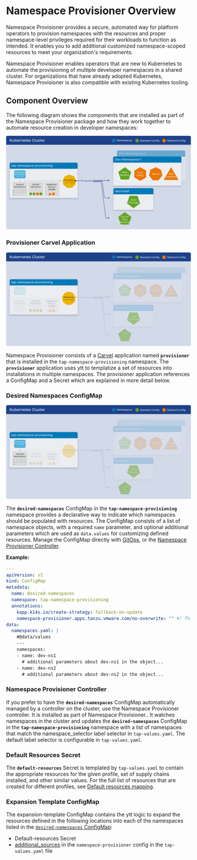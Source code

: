 # Namespace Provisioner Overview

Namespace Provisioner provides a secure, automated way for platform operators to provision
namespaces with the resources and proper namespace-level privileges required for their workloads
to function as intended. It enables you to add additional customized namespace-scoped resources to
meet your organization's requirements.

Namespace Provisioner enables operators that are new to Kubernetes to automate the provisioning of
multiple developer namespaces in a shared cluster. For organizations that have already adopted
Kubernetes, Namespace Provisioner is also compatible with existing Kubernetes tooling.

## <a id="nsp-component-overview"></a>Component Overview

The following diagram shows the components that are installed as part of the Namespace Provisioner
package and how they work together to automate resource creation in developer namespaces:

![Namespace Provisioner Overview](../images/namespace-provisioner-overview-2.svg)

### <a id="nsp-component-carvel-app"></a>Provisioner Carvel Application

![Namespace Provisioner - Provisioner Carvel App](../images/namespace-provisioner-overview-2-c.svg)

Namespace Provisioner consists of a [Carvel](https://carvel.dev/kapp-controller/docs/latest/app-overview/)
application named **`provisioner`** that is installed in the
`tap-namespace-provisioning` namespace. The **`provisioner`** application uses ytt to templatize a
set of resources into installations in multiple namespaces. The provisioner application references a
ConfigMap and a Secret which are explained in more detail below.

### <a id="desired-ns-configmap"></a>Desired Namespaces ConfigMap

![Namespace Provisioner - Desired Namespaces ConfigMap](../images/namespace-provisioner-overview-2-a.svg)

The **`desired-namespaces`** ConfigMap in the **`tap-namespace-provisioning`** namespace provides
a declarative way to indicate which namespaces should be populated with resources. The ConfigMap
consists of a list of namespace objects, with a required `name` parameter, and optional additional
parameters which are used as `data.values` for customizing defined resources.
Manage the ConfigMap directly with [GitOps](tutorials.hbs.md#using-gitops), or the
[Namespace Provisioner Controller](tutorials.hbs.md#controller-ns-provisioning).

**Example:**

```yaml
---
apiVersion: v1
kind: ConfigMap
metadata:
  name: desired-namespaces
  namespace: tap-namespace-provisioning
  annotations:
    kapp.k14s.io/create-strategy: fallback-on-update
    namespace-provisioner.apps.tanzu.vmware.com/no-overwrite: "" #! This annotation tells the provisioner app to not override this configMap as this is your desired state.
data:
  namespaces.yaml: |
    #@data/values
    ---
    namespaces:
    - name: dev-ns1
      # additional parameters about dev-ns1 in the object...
    - name: dev-ns2
      # additional parameters about dev-ns2 in the object...
```

### <a id="nsp-controller"></a>Namespace Provisioner Controller

If you prefer to have the **`desired-namespaces`** ConfigMap automatically managed by a controller
on the cluster, use the Namespace Provisioner controller.  It is installed as part of Namespace
Provisioner.. It watches namespaces in the cluster and updates the
**`desired-namespaces`** ConfigMap in the **`tap-namespace-provisioning`** namespace with a list of
namespaces that match the namespace_selector label selector in `tap-values.yaml`. The default label
selector is configurable in `tap-values.yaml`.

### <a id="resources-secret"></a>Default Resources Secret

The **`default-resources`** Secret is templated by `tap-values.yaml` to contain the appropriate
resources for the given profile, set of supply chains installed, and other similar values. For the full
list of resources that are created for different profiles, see [Default resources mapping](reference.hbs.md#default-resources-mapping).

### <a id="expansion-template"></a>Expansion Template ConfigMap

The expansion-template ConfigMap contains the ytt logic to expand the resources defined in the
following locations into each of the  namespaces listed in the [`desired-namespaces` ConfigMap](about.hbs.md#desired-ns-configmap):</br>
- Default-resources Secret</br>
- [additional_sources](install.hbs.md#customized-installation) in the `namespace-provisioner` config  in the `tap-values.yaml` file</br>
